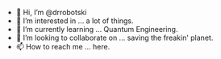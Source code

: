 - 👋 Hi, I’m @drrobotski
- 👀 I’m interested in ... a lot of things.
- 🌱 I’m currently learning ... Quantum Engineering.
- 💞️ I’m looking to collaborate on ... saving the freakin' planet.
- 📫 How to reach me ... here.

<!---
drrobotski/drrobotski is a ✨ special ✨ repository because its `README.md` (this file) appears on your GitHub profile.
You can click the Preview link to take a look at your changes.
--->
